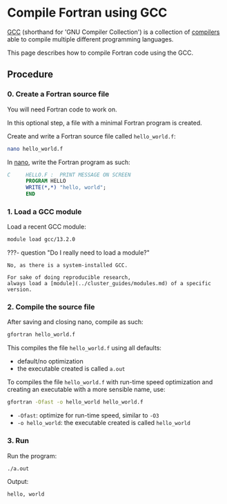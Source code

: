 # Compile Fortran using GCC

[GCC](gcc.md) (shorthand for 'GNU Compiler Collection')
is a collection of [compilers](compilers.md)
able to compile multiple different programming languages.

This page describes how to compile Fortran code using the GCC.

## Procedure

### 0. Create a Fortran source file

You will need Fortran code to work on.

In this optional step, a file with a minimal Fortran program is created.

Create and write a Fortran source file called `hello_world.f`:

```bash
nano hello_world.f
```

In [nano](nano.md), write the Fortran program as such:

``` fortran
C     HELLO.F :  PRINT MESSAGE ON SCREEN
      PROGRAM HELLO
      WRITE(*,*) "hello, world";
      END
```

### 1. Load a GCC module

Load a recent GCC module:

```bash
module load gcc/13.2.0
```

???- question "Do I really need to load a module?"

    No, as there is a system-installed GCC.

    For sake of doing reproducible research,
    always load a [module](../cluster_guides/modules.md) of a specific version.

### 2. Compile the source file

After saving and closing nano, compile as such:

```bash
gfortran hello_world.f
```

This compiles the file `hello_world.f` using all defaults:

- default/no optimization
- the executable created is called `a.out`

To compiles the file `hello_world.f` with run-time speed optimization
and creating an executable with a more sensible name, use:

```bash
gfortran -Ofast -o hello_world hello_world.f
```

- `-Ofast`: optimize for run-time speed, similar to `-O3`
- `-o hello_world`: the executable created is called `hello_world`

### 3. Run

Run the program:

```bash
./a.out
```

Output:

```console
hello, world
```
